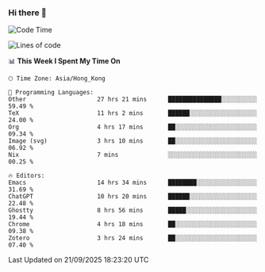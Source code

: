 ### Hi there 👋

<!--
**nicehiro/nicehiro** is a ✨ _special_ ✨ repository because its `README.md` (this file) appears on your GitHub profile.

Here are some ideas to get you started:

- 🔭 I’m currently working on ...
- 🌱 I’m currently learning ...
- 👯 I’m looking to collaborate on ...
- 🤔 I’m looking for help with ...
- 💬 Ask me about ...
- 📫 How to reach me: ...
- 😄 Pronouns: ...
- ⚡ Fun fact: ...
-->

<!--START_SECTION:waka-->
![Code Time](http://img.shields.io/badge/Code%20Time-1%2C057%20hrs%2024%20mins-blue)

![Lines of code](https://img.shields.io/badge/From%20Hello%20World%20I%27ve%20Written-1.9%20million%20lines%20of%20code-blue)

📊 **This Week I Spent My Time On** 

```text
🕑︎ Time Zone: Asia/Hong_Kong

💬 Programming Languages: 
Other                    27 hrs 21 mins      ███████████████░░░░░░░░░░   59.49 % 
TeX                      11 hrs 2 mins       ██████░░░░░░░░░░░░░░░░░░░   24.00 % 
Org                      4 hrs 17 mins       ██░░░░░░░░░░░░░░░░░░░░░░░   09.34 % 
Image (svg)              3 hrs 10 mins       ██░░░░░░░░░░░░░░░░░░░░░░░   06.92 % 
Nix                      7 mins              ░░░░░░░░░░░░░░░░░░░░░░░░░   00.25 % 

🔥 Editors: 
Emacs                    14 hrs 34 mins      ████████░░░░░░░░░░░░░░░░░   31.69 % 
ChatGPT                  10 hrs 20 mins      ██████░░░░░░░░░░░░░░░░░░░   22.48 % 
Ghostty                  8 hrs 56 mins       █████░░░░░░░░░░░░░░░░░░░░   19.44 % 
Chrome                   4 hrs 18 mins       ██░░░░░░░░░░░░░░░░░░░░░░░   09.38 % 
Zotero                   3 hrs 24 mins       ██░░░░░░░░░░░░░░░░░░░░░░░   07.40 % 
```


 Last Updated on 21/09/2025 18:23:20 UTC
<!--END_SECTION:waka-->
